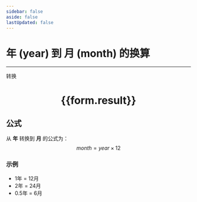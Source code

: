 ```yaml
---
sidebar: false
aside: false
lastUpdated: false
---
```

# 年 (year) 到 月 (month) 的换算

---
<script setup>
import { onMounted, reactive, inject, ref } from 'vue'
import { NButton, NForm, NFormItem, NInputNumber, NCard } from 'naive-ui'
import { defineClientComponent } from 'vitepress'

const convert = inject('convert')

const form = reactive({
  number: null,
  result: '',
})

const convertHandler = () => {
  if (form.number !== null && !isNaN(form.number)) {
    const convertedValue = parseFloat(form.number) * 12
    form.result = `${form.number}年 = ${convertedValue.toFixed(0)}月`
  } else {
    form.result = '请输入有效的数值。'
  }
}
</script>

<n-form size="large" :model="form">
  <n-form-item label="年">
    <n-input-number v-model:value="form.number" placeholder="输入年数" style="width: 100%" />
  </n-form-item>
  <n-form-item>
    <n-button type="primary" @click="convertHandler" block>转换</n-button>
  </n-form-item>
</n-form>

<n-card  embedded :bordered="false" hoverable>
  <div  style="text-align:center">
    <h1>{{form.result}}</h1>
  </div>
</n-card>

## 公式

从 **年** 转换到 **月** 的公式为：
$$ month = year \times 12 $$

### 示例
- 1年 = 12月
- 2年 = 24月
- 0.5年 = 6月